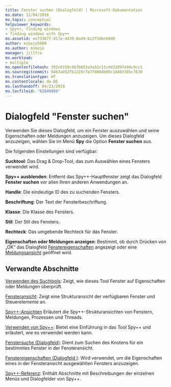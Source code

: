 ```yaml
---
title: Fenster suchen (Dialogfeld) | Microsoft-Dokumentation
ms.date: 11/04/2016
ms.topic: conceptual
helpviewer_keywords:
- Spy++, finding windows
- finding windows with Spy++
ms.assetid: ee733077-d17a-4439-8a49-bc2f5dbc60d0
author: mikejo5000
ms.author: mikejo
manager: jillfra
ms.workload:
- multiple
ms.openlocfilehash: 392c0150c9bfb653a3a52c11c0d31097e04c9cc1
ms.sourcegitcommit: 94b3a052fb1229c7e7f8804b09c1d403385c7630
ms.translationtype: HT
ms.contentlocale: de-DE
ms.lasthandoff: 04/23/2019
ms.locfileid: "62849988"
---
```

# <a name="find-window-dialog-box"></a>Dialogfeld "Fenster suchen"
Verwenden Sie dieses Dialogfeld, um ein Fenster auszuwählen und seine Eigenschaften oder Meldungen anzuzeigen. Um dieses Dialogfeld anzuzeigen, wählen Sie im Menü **Spy** die Option **Fenster suchen** aus.

 Die folgenden Einstellungen sind verfügbar:

 **Suchtool**: Das Drag & Drop-Tool, das zum Auswählen eines Fensters verwendet wird.

 **Spy++ ausblenden**: Entfernt das Spy++-Hauptfenster zeigt das Dialogfeld **Fenster suchen** vor allen Ihren anderen Anwendungen an.

 **Handle**: Die eindeutige ID des zu suchenden Fensters.

 **Beschriftung**: Der Text der Fensterbeschriftung.

 **Klasse**: Die Klasse des Fensters.

 **Stil**: Der Stil des Fensters.

 **Rechteck**: Das umgebende Rechteck für das Fenster.

 **Eigenschaften oder Meldungen anzeigen**: Bestimmt, ob durch Drücken von „OK“ das Dialogfeld [Fenstereigenschaften](../debugger/window-properties-dialog-box.md) angezeigt oder eine [Meldungsansicht](../debugger/messages-view.md) geöffnet wird.

## <a name="related-sections"></a>Verwandte Abschnitte
 [Verwenden des Suchtools](../debugger/how-to-use-the-finder-tool.md): Zeigt, wie dieses Tool Fenster auf Eigenschaften oder Meldungen überprüft.

 [Fensteransicht](../debugger/windows-view.md): Zeigt eine Strukturansicht der verfügbaren Fenster und Steuerelemente an.

 [Spy++-Ansichten](../debugger/spy-increment-views.md) Erläutert die Spy++-Strukturansichten von Fenstern, Meldungen, Prozessen und Threads.

 [Verwenden von Spy++](../debugger/using-spy-increment.md): Bietet eine Einführung in das Tool Spy++ und erläutert, wie es verwendet werden kann.

 [Fenstersuche (Dialogfeld)](../debugger/window-search-dialog-box.md): Dient zum Suchen des Knotens für ein bestimmtes Fenster in der Fensteransicht.

 [Fenstereigenschaften (Dialogfeld )](../debugger/window-properties-dialog-box.md): Wird verwendet, um die Eigenschaften eines in der Fensteransicht ausgewählten Fensters anzuzeigen.

 [Spy++-Referenz](../debugger/spy-increment-reference.md): Enthält Abschnitte mit Beschreibungen der einzelnen Menüs und Dialogfelder von Spy++.